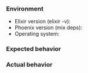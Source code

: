 <!--
### Precheck

* For general discussions and support, use Stack Overflow or the Elixir Forum
* For proposing and discussing new features, start a thread on the Phoenix Core mailing list
* For bugs, do a quick search and make sure the bug has not yet been reported
* Ensure that this issue is related to the Phoenix library and not one of the dependencies listed in mix.exs (Ecto, Plug, etc.)
* All checked? Be nice and have fun!
-->

### Environment

* Elixir version (elixir -v):
* Phoenix version (mix deps):
* Operating system:

### Expected behavior


### Actual behavior
